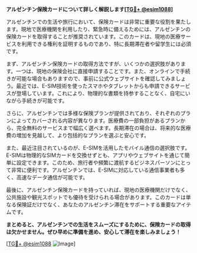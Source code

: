 **アルゼンチン保険カードについて詳しく解説します[[TG💪+ @esim1088](https://t.me/s/esim1088)]**

アルゼンチンでの生活や旅行において、保険カードは非常に重要な役割を果たします。現地で医療機関を利用したり、緊急時に備えるためには、アルゼンチンの保険カードを取得することが推奨されています。このカードは、現地の医療サービスを利用できる権利を証明するものであり、特に長期滞在者や留学生には必須です。

まず、アルゼンチン保険カードの取得方法ですが、いくつかの選択肢があります。一つは、現地の保険会社に直接申請することです。また、オンラインで手続きが可能な場合もありますので、事前に公式ウェブサイトを確認してみましょう。最近では、E-SIM技術を使ったスマホやタブレットからも申請できるサービスが登場しています。これにより、物理的な書類を持参することなく、自宅にいながら手続きが可能です。

さらに、アルゼンチンでは多様な保険プランが提供されており、それぞれのプランによってカバーされる内容が異なります。医療費の一部負担があるプランから、完全無料のサービスまで幅広く選べます。長期滞在の場合は、将来的な医療費の増加を見越して、より包括的なプランを選ぶと安心です。

また、最近注目されているのが、E-SIMを活用したモバイル通信の選択肢です。E-SIMは物理的なSIMカードを交換せずとも、アプリやウェブサイトを通じて簡単に設定できます。このため、旅行者や頻繁に渡航するビジネスパーソンにとって非常に便利です。アルゼンチンでは、E-SIMに対応している通信事業者も多く、高速なデータ通信が可能です。

最後に、アルゼンチン保険カードを持っていれば、現地の医療機関だけでなく、公共施設や観光スポットでも優待を受けられる場合があります。このカードは単なる保険証だけでなく、あなたのアルゼンチン滞在をサポートする重要なアイテムです。

**まとめると、アルゼンチンでの生活をスムーズにするために、保険カードの取得は欠かせません。ぜひ早めに準備を進め、安心して滞在を楽しみましょう！**

[[TG💪+ @esim1088](https://t.me/s/esim1088) ![Image](https://i.postimg.cc/Y0z9fWf4/image.png)]